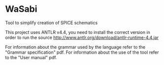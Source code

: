 # WaSabi
Tool to simplify creation of SPICE schematics


This project uses ANTLR v4.4, you need to install the correct version in order to run the source
http://www.antlr.org/download/antlr-runtime-4.4.jar

For information about the grammar used by the language refer to the "Grammar specification" pdf.
For information about the use of the tool refer to the "User manual" pdf.


